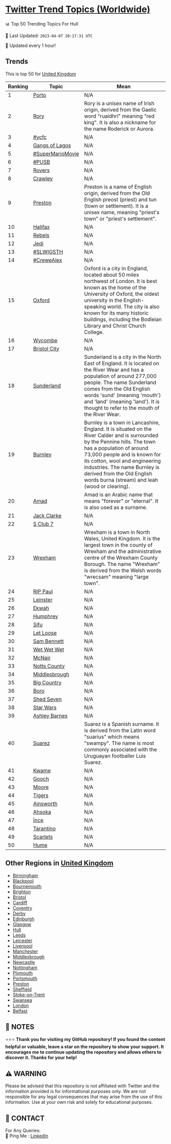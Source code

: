 [Twitter Trend Topics (Worldwide)](https://github.com/ErcinDedeoglu/Twitter-Trend-Topics)
==========


📊 Top 50 Trending Topics For Hull

📆 Last Updated: `2023-04-07 20:17:31 UTC`

🔧 Updated every 1 hour!


## Trends

This is top 50 for [United Kingdom](</United Kingdom>)

| Ranking | Topic | Mean |
| ------- | ------------ | ------------ |
| 1 | [Porto](http://twitter.com/search?q=Porto) | N/A |
| 2 | [Rory](http://twitter.com/search?q=Rory) | Rory is a unisex name of Irish origin, derived from the Gaelic word "ruaidhrí" meaning "red king". It is also a nickname for the name Roderick or Aurora. |
| 3 | [#ycfc](http://twitter.com/search?q=%23ycfc) | N/A |
| 4 | [Gangs of Lagos](http://twitter.com/search?q=Gangs+of+Lagos) | N/A |
| 5 | [#SuperMarioMovie](http://twitter.com/search?q=%23SuperMarioMovie) | N/A |
| 6 | [#PUSB](http://twitter.com/search?q=%23PUSB) | N/A |
| 7 | [Rovers](http://twitter.com/search?q=Rovers) | N/A |
| 8 | [Crawley](http://twitter.com/search?q=Crawley) | N/A |
| 9 | [Preston](http://twitter.com/search?q=Preston) | Preston is a name of English origin, derived from the Old English preost (priest) and tun (town or settlement). It is a unisex name, meaning "priest's town" or "priest's settlement". |
| 10 | [Halifax](http://twitter.com/search?q=Halifax) | N/A |
| 11 | [Rebels](http://twitter.com/search?q=Rebels) | N/A |
| 12 | [Jedi](http://twitter.com/search?q=Jedi) | N/A |
| 13 | [#SLWIGSTH](http://twitter.com/search?q=%23SLWIGSTH) | N/A |
| 14 | [#CreweAlex](http://twitter.com/search?q=%23CreweAlex) | N/A |
| 15 | [Oxford](http://twitter.com/search?q=Oxford) | Oxford is a city in England, located about 50 miles northwest of London. It is best known as the home of the University of Oxford, the oldest university in the English-speaking world. The city is also known for its many historic buildings, including the Bodleian Library and Christ Church College. |
| 16 | [Wycombe](http://twitter.com/search?q=Wycombe) | N/A |
| 17 | [Bristol City](http://twitter.com/search?q=Bristol+City) | N/A |
| 18 | [Sunderland](http://twitter.com/search?q=Sunderland) | Sunderland is a city in the North East of England. It is located on the River Wear and has a population of around 277,000 people. The name Sunderland comes from the Old English words 'sund' (meaning 'mouth') and 'land' (meaning 'land'). It is thought to refer to the mouth of the River Wear. |
| 19 | [Burnley](http://twitter.com/search?q=Burnley) | Burnley is a town in Lancashire, England. It is situated on the River Calder and is surrounded by the Pennine hills. The town has a population of around 73,000 people and is known for its cotton, wool and engineering industries. The name Burnley is derived from the Old English words burna (stream) and leah (wood or clearing). |
| 20 | [Amad](http://twitter.com/search?q=Amad) | Amad is an Arabic name that means "forever" or "eternal". It is also used as a surname. |
| 21 | [Jack Clarke](http://twitter.com/search?q=Jack+Clarke) | N/A |
| 22 | [S Club 7](http://twitter.com/search?q=S+Club+7) | N/A |
| 23 | [Wrexham](http://twitter.com/search?q=Wrexham) | Wrexham is a town in North Wales, United Kingdom. It is the largest town in the county of Wrexham and the administrative centre of the Wrexham County Borough. The name "Wrexham" is derived from the Welsh words "wrecsam" meaning "large town". |
| 24 | [RIP Paul](http://twitter.com/search?q=RIP+Paul) | N/A |
| 25 | [Leinster](http://twitter.com/search?q=Leinster) | N/A |
| 26 | [Ekwah](http://twitter.com/search?q=Ekwah) | N/A |
| 27 | [Humphrey](http://twitter.com/search?q=Humphrey) | N/A |
| 28 | [Sifu](http://twitter.com/search?q=Sifu) | N/A |
| 29 | [Let Loose](http://twitter.com/search?q=Let+Loose) | N/A |
| 30 | [Sam Bennett](http://twitter.com/search?q=Sam+Bennett) | N/A |
| 31 | [Wet Wet Wet](http://twitter.com/search?q=Wet+Wet+Wet) | N/A |
| 32 | [McNair](http://twitter.com/search?q=McNair) | N/A |
| 33 | [Notts County](http://twitter.com/search?q=Notts+County) | N/A |
| 34 | [Middlesbrough](http://twitter.com/search?q=Middlesbrough) | N/A |
| 35 | [Big Country](http://twitter.com/search?q=Big+Country) | N/A |
| 36 | [Boro](http://twitter.com/search?q=Boro) | N/A |
| 37 | [Shed Seven](http://twitter.com/search?q=Shed+Seven) | N/A |
| 38 | [Star Wars](http://twitter.com/search?q=Star+Wars) | N/A |
| 39 | [Ashley Barnes](http://twitter.com/search?q=Ashley+Barnes) | N/A |
| 40 | [Suarez](http://twitter.com/search?q=Suarez) | Suarez is a Spanish surname. It is derived from the Latin word "suarius" which means "swampy". The name is most commonly associated with the Uruguayan footballer Luis Suarez. |
| 41 | [Kwame](http://twitter.com/search?q=Kwame) | N/A |
| 42 | [Gooch](http://twitter.com/search?q=Gooch) | N/A |
| 43 | [Moore](http://twitter.com/search?q=Moore) | N/A |
| 44 | [Tigers](http://twitter.com/search?q=Tigers) | N/A |
| 45 | [Ainsworth](http://twitter.com/search?q=Ainsworth) | N/A |
| 46 | [Ahsoka](http://twitter.com/search?q=Ahsoka) | N/A |
| 47 | [İnce](http://twitter.com/search?q=%c4%b0nce) | N/A |
| 48 | [Tarantino](http://twitter.com/search?q=Tarantino) | N/A |
| 49 | [Scarlets](http://twitter.com/search?q=Scarlets) | N/A |
| 50 | [Hume](http://twitter.com/search?q=Hume) | N/A |



## Other Regions in [United Kingdom](</United Kingdom>)

* [Birmingham](</United Kingdom/Birmingham.md>)
* [Blackpool](</United Kingdom/Blackpool.md>)
* [Bournemouth](</United Kingdom/Bournemouth.md>)
* [Brighton](</United Kingdom/Brighton.md>)
* [Bristol](</United Kingdom/Bristol.md>)
* [Cardiff](</United Kingdom/Cardiff.md>)
* [Coventry](</United Kingdom/Coventry.md>)
* [Derby](</United Kingdom/Derby.md>)
* [Edinburgh](</United Kingdom/Edinburgh.md>)
* [Glasgow](</United Kingdom/Glasgow.md>)
* [Hull](</United Kingdom/Hull.md>)
* [Leeds](</United Kingdom/Leeds.md>)
* [Leicester](</United Kingdom/Leicester.md>)
* [Liverpool](</United Kingdom/Liverpool.md>)
* [Manchester](</United Kingdom/Manchester.md>)
* [Middlesbrough](</United Kingdom/Middlesbrough.md>)
* [Newcastle](</United Kingdom/Newcastle.md>)
* [Nottingham](</United Kingdom/Nottingham.md>)
* [Plymouth](</United Kingdom/Plymouth.md>)
* [Portsmouth](</United Kingdom/Portsmouth.md>)
* [Preston](</United Kingdom/Preston.md>)
* [Sheffield](</United Kingdom/Sheffield.md>)
* [Stoke-on-Trent](</United Kingdom/Stoke-on-Trent.md>)
* [Swansea](</United Kingdom/Swansea.md>)
* [London](</United Kingdom/London.md>)
* [Belfast](</United Kingdom/Belfast.md>)



## 📝 NOTES

⭐⭐⭐ **Thank you for visiting my GitHub repository! If you found the content helpful or valuable, leave a star on the repository to show your support. It encourages me to continue updating the repository and allows others to discover it. Thanks for your help!**


## ⚠️ WARNING

Please be advised that this repository is not affiliated with Twitter and the information provided is for informational purposes only. We are not responsible for any legal consequences that may arise from the use of this information. Use at your own risk and solely for educational purposes.


## 📨 CONTACT

 For Any Queries:  
            🏓 Ping Me : [LinkedIn](https://www.linkedin.com/in/ercindedeoglu/)
